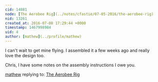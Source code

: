 ```yaml
---
cid: 14881
node: [The Aerobee Rig](../notes/cfastie/07-05-2016/the-aerobee-rig)
nid: 13261
created_at: 2016-07-08 17:29:44 +0000
timestamp: 1467998984
uid: 4
author: [mathew](../profile/mathew)
---
```


I can't wait to get mine flying.  I assembled it a few weeks ago and really love the design too.

Chris, I have some notes on the assembly instructions I owe you. 

[mathew](../profile/mathew) replying to: [The Aerobee Rig](../notes/cfastie/07-05-2016/the-aerobee-rig)

